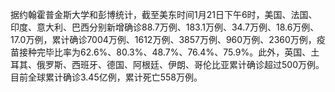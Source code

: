 据约翰霍普金斯大学和彭博统计，截至美东时间1月21日下午6时，美国、法国、印度、意大利、巴西分别新增确诊88.7万例、183.1万例、34.7万例、18.6万例、17.0万例，累计确诊7004万例、1612万例、3857万例、960万例、2360万例，疫苗接种完毕比率为62.6%、80.3%、48.7%、76.4%、75.9%。此外，英国、土耳其、俄罗斯、西班牙、德国、阿根廷、伊朗、哥伦比亚累计确诊超过500万例。目前全球累计确诊3.45亿例，累计死亡558万例。